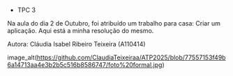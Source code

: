 - TPC 3

Na aula do dia 2 de Outubro, foi atribuído um trabalho para casa: Criar um aplicação. Aqui está a minha resolução do mesmo.

Autora: Cláudia Isabel Ribeiro Teixeira (A110414)

image_alt(https://github.com/ClaudiaTeixeiraa/ATP2025/blob/77557153f49b6a14713aa4e3b2b5c516b8586747/foto%20formal.jpg)
